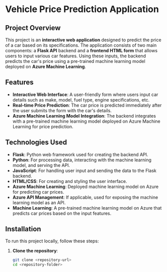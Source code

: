 # Vehicle Price Prediction Application

## Project Overview

This project is an **interactive web application** designed to predict the price of a car based on its specifications. The application consists of two main components: a **Flask API** backend and a **frontend HTML form** that allows users to input various car features. Using these inputs, the backend predicts the car's price using a pre-trained machine learning model deployed on **Azure Machine Learning**.

## Features

- **Interactive Web Interface**: A user-friendly form where users input car details such as make, model, fuel type, engine specifications, etc.
- **Real-time Price Prediction**: The car price is predicted immediately after the user submits the form with the car's details.
- **Azure Machine Learning Model Integration**: The backend integrates with a pre-trained machine learning model deployed on Azure Machine Learning for price prediction.

## Technologies Used

- **Flask**: Python web framework used for creating the backend API.
- **Python**: For processing data, interacting with the machine learning model, and serving the API.
- **JavaScript**: For handling user input and sending the data to the Flask backend.
- **HTML/CSS**: For creating and styling the user interface.
- **Azure Machine Learning**: Deployed machine learning model on Azure for predicting car prices.
- **Azure API Management**: If applicable, used for exposing the machine learning model as an API.
- **Machine Learning**: A pre-trained machine learning model on Azure that predicts car prices based on the input features.

## Installation

To run this project locally, follow these steps:

1. **Clone the repository**:

   ```bash
   git clone <repository-url>
   cd <repository-folder>

